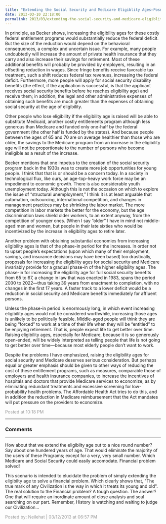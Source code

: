 ```yaml
---
title: "Extending the Social Security and Medicare Eligiblity Ages—Posner"
date: 2013-03-10 22:18:00
permalink: 2013/03/extending-the-social-security-and-medicare-eligiblity-agesposner.html
---
```

In principle, as Becker shows, increasing the eligibility ages for these costly federal entitlement programs would substantially reduce the federal deficit. But the size of the reduction would depend on the behavioral consequences, a complex and uncertain issue. For example, many people undoubtedly will increase the amount of private health insurance that they carry and also increase their savings for retirement. Most of these additional benefits will probably be provided by employers, resulting in an offsetting reduction in wages. Since fringe benefits receive favorable tax treatment, such a shift reduces federal tax revenues, increasing the federal deficit. Furthermore, more people will apply for social security disability benefits (the effect, if the application is successful, is that the applicant receives social security benefits before he reaches eligibility age) and receive them; in addition, the legal and other administrative expenses of obtaining such benefits are much greater than the expenses of obtaining social security at the age of eligibility.

Other people who lose eligibility if the eligibility age is raised will be able to substitute Medicaid, another costly entitlements program although less generous than Medicare and funded only one-half by the federal government (the other half is funded by the states). And because people between the ages of 65 and 70 are on average healthier than those who are older, the savings to the Medicare program from an increase in the eligibility age will not be proportionate to the number of persons who become ineligible as a result of the increase.

Becker mentions that one impetus to the creation of the social security program back in the 1930s was to create more job opportunities for young people. I think that that is or should be a concern today. In a society in technological flux, like ours, an age-top-heavy work force may be an impediment to economic growth. There is also considerable youth unemployment today. Although this is not the occasion on which to explore the issue of “structural unemployment,” I think it is at least arguable that automation, outsourcing, international competition, and changes in management practices may be shrinking the labor market. The more competition in labor markets the better for the economy, but the age discrimination laws shield older workers, to an extent anyway, from the competition of younger ones. (When I say “older” I have in mind not middle-aged men and women, but people in their late sixties who would be incentivized by the increase in eligibility ages to retire later.

Another problem with obtaining substantial economies from increasing eligibility ages is that of the phase-in period for the increases. In order not to upset people’s expectations (upon which many of their employment, savings, and insurance decisions may have been based) too drastically, proposals for increasing the eligibility ages for social security and Medicare invariably provide for a gradual phase-in of the higher eligibility ages. The phase-in for increasing the eligibility age for full social security benefits from 65 to 67, a change in law that was enacted in 1983, spans the period 2000 to 2022—thus taking 39 years from enactment to completion, with no changes in the first 17 years. A faster track to a lower deficit would be a reduction in social security and Medicare benefits immediately for affluent persons.

Unless the phase-in period is enormously long, in which event increasing eligibility ages would not be considered worthwhile, increasing those ages is unlikely to be politically feasible. Middle-aged people will think they are being “forced” to work at a time of their life when they will be “entitled” to be enjoying retirement. That is, people expect life to get better over time. Raising eligibility ages, especially for Medicare, because it is so generously open-ended, will be widely interpreted as telling people that life is not going to get better over time—because most elderly people don’t want to work.

Despite the problems I have emphasized, raising the eligibility ages for social security and Medicare deserves serious consideration. But perhaps equal or greater emphasis should be given to other ways of reducing the cost of these entitlement programs, such as measures, comparable those of employers and health insurance companies, to increase the incentives of hospitals and doctors that provide Medicare services to economize, as by eliminating redundant treatments and excessive screening for low-probability health problems. The Affordable Health Act tries to do this, and in addition the reduction in Medicare reimbursement that the Act mandates will put pressure on the providers to economize.

<span style="color:#999">Posted at 10:18 PM</span>

<!-- more -->

---

### Comments

---

How about that we extend the eligibilty age out to a nice round number? Say about one hundered years of age. That would eliminate the majority of the users of these Programs; except for a very, very small number. Which Medicare and Social Security could easily accomodate. Financial problem solved! 

This scenario is intended to elucidate the problem of simply extending the eligibilty age to solve a financial problem. Which clearly shows that, "The true mark of any Civilization is the way in which it treats its young and old". The real solution to the Financial problem? A tough question. The answer? One that will require an inordinate amount of close analysis and soul searching on our part. Remember, History is watching and waiting to judge our Civilization...    

<span style="color:#999">Posted by: Neilehat | 03/12/2013 at 06:57 PM</span>